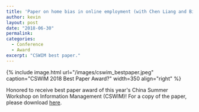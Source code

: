 ```yaml
---
title: 'Paper on home bias in online employment (with Chen Liang and Bin Gu) won the best paper award at 2018 China Summer Workshop on Information Management (CWSIM)!'
author: kevin
layout: post
date: "2018-06-30"
permalink:
categories:
  - Conference
  - Award
excerpt: "CSWIM best paper."
---
```


{% include image.html url="/images/cswim_bestpaper.jpeg" caption="CSWIM 2018 Best Paper Award?" width=350 align="right" %}

Honored to receive best paper award of this year's China Summer Workshop on Information Management (CSWIM)! For a copy of the paper, please download [here](https://papers.ssrn.com/sol3/papers.cfm?abstract_id=3049357).

